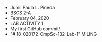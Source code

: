 - Jumil Paula L. Pineda 
- BSCS 2-A
- February 04, 2020
- LAB ACTIVITY 1
- My first GitHub commit!
- "# 18-020172-CmpSc-132-Lab-1" 
MILING
